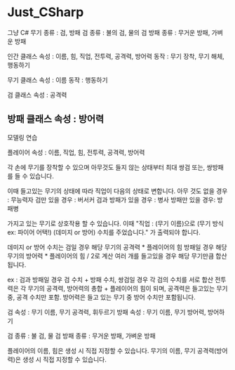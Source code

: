 # Just_CSharp
그냥 C#
무기 종류 : 검, 방패
검 종류 : 불의 검, 물의 검
방패 종류 : 무거운 방패, 가벼운 방패

인간 클래스
속성 : 이름, 힘, 직업, 전투력, 공격력, 방어력
동작 : 무기 장착, 무기 해체, 행동하기

무기 클래스
속성 : 이름
동작 : 행동하기

검 클래스
속성 : 공격력

방패 클래스
속성 : 방어력
----------------------------------
모델링 연습

플레이어 속성 : 이름, 직업, 힘, 전투력, 공격력, 방어력

각 손에 무기를 장착할 수 있으며
아무것도 들지 않는 상태부터 최대 쌍검 또는, 쌍방패를 들 수 있습니다.

이때 들고있는 무기의 상태에 따라 직업이 다음의 상태로 변합니다.
아무 것도 없을 경우 : 무능력자
검만 있을 경우 : 버서커
검과 방패가 있을 경우 : 병사
방패만 있을 경우: 방패병

가지고 있는 무기로 상호작용 할 수 있습니다.
이때 "직업 : (무기 이름)으로 (무기 방식 ex: 파이어 어택!) (데미지 or 방어) 수치를 주었습니다."
가 출력되야 합니다.

데미지 or 방어 수치는
검일 경우 해당 무기의 공격력 * 플레이어의 힘
방패일 경우 해당 무기의 방어력 * 플레이어의 힘 / 2로 계산
여러 개를 들고있을 경우 해당 무기만큼 합산됩니다.

ex : 검과 방패일 경우 검 수치 + 방패 수치, 쌍검일 경우 각 검의 수치를 서로 합산
전투력은 각 무기의 공격력, 방어력의 총합 + 플레이어의 힘이 되며,
공격력은 들고있는 무기 중, 공격 수치만 포함. 방어력은 들고 있는 무기 중 방어 수치만 포함됩니다.

검 속성 : 무기 이름, 무기 공격력, 휘두르기
방패 속성 : 무기 이름, 무기 방어력, 방어하기

검 종류 : 불 검, 물 검
방패 종류 : 무거운 방패, 가벼운 방패

플레이어의 이름, 힘은 생성 시 직접 지정할 수 있습니다.
무기의 이름, 무기 공격력(방어력)은 생성 시 직접 지정할 수 있습니다.
